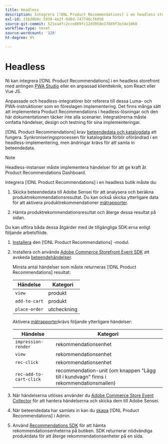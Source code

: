 ```yaml
---
title: Headless
description: Integrera [!DNL Product Recommendations] i en headless storefront.
exl-id: 316d0b0c-5938-4e2f-9d0d-747746cf6056
source-git-commit: 521ea4fc2cce809fc12d3958e37089f3e34e1068
workflow-type: tm+mt
source-wordcount: '328'
ht-degree: 0%

---
```


# Headless

Ni kan integrera [!DNL Product Recommendations] i en headless storefront med antingen [PWA Studio](https://developer.adobe.com/commerce/pwa-studio/) eller en anpassad klientteknik, som React eller Vue JS.

Anpassade och headless-integratörer bör referera till dessa Luma- och PWA-instruktioner som en föreslagen implementering. Det finns många sätt att implementera Product Recommendations i headless-lösningar och den här dokumentationen täcker inte alla scenarier. Integratörerna måste omfatta händelser, design och testning för sina implementeringar.

[!DNL Product Recommendations] krav [beteendedata och katalogdata](https://experienceleague.adobe.com/docs/commerce-merchant-services/product-recommendations/developer/development-overview.html) att fungera. Synkroniseringsprocessen för katalogdata förblir oförändrad i en headless-implementering, men ändringar krävs för att samla in beteendedata.

>[!NOTE]
>
>Headless-instanser måste implementera händelser för att ge kraft åt Product Recommendations Dashboard.

Integrera [!DNL Product Recommendations] i en headless butik måste du:

1. Skicka beteendedata till Adobe Sensei för att analysera och beräkna produktrekommendationsresultat. Du kan också skicka ytterligare data för att aktivera produktrekommendationer [mätrapporter](workspace.md).

1. Hämta produktrekommendationsresultat och återge dessa resultat på sidan.

Du kan utföra båda dessa åtgärder med de tillgängliga SDK:erna enligt följande arbetsflöde.

1. [Installera](install-configure.md) den [!DNL Product Recommendations] -modul.

1. Installera och använda [Adobe Commerce Storefront Event SDK](https://developer.adobe.com/commerce/services/shared-services/storefront-events/sdk/) att avskeda [beteendehändelser](https://experienceleague.adobe.com/docs/commerce-merchant-services/product-recommendations/developer/events.html).

   Minsta antal händelser som måste returneras [!DNL Product Recommendations] resultat:

   | Händelse | Kategori |
   |--- | ---|
   | `view` | produkt |
   | `add-to-cart` | produkt |
   | `place-order` | utcheckning |

   Aktivera [mätrapporter](workspace.md)krävs följande ytterligare händelser:

   | Händelse | Kategori |
   |--- | ---|
   | `impression-render` | rekommendationsenhet |
   | `view` | rekommendationsenhet |
   | `rec-click` | rekommendationsenhet |
   | `rec-add-to-cart-click` | recommendation-unit (om knappen &quot;Lägg till i kundvagn&quot; finns i rekommendationsmallen) |

1. När händelserna utlöses använder du [Adobe Commerce Store Event Collector](https://developer.adobe.com/commerce/services/shared-services/storefront-events/collector/) för att hantera händelserna och skicka dem till Adobe Sensei.

1. När beteendedata har samlats in kan du [skapa](create.md) [!DNL Product Recommendations] i Admin.

1. Använd [Recommendations SDK](https://developer.adobe.com/commerce/services/product-recommendations/) för att hämta rekommendationsenheterna på butiken. SDK returnerar nödvändiga produktdata för att återge rekommendationsenheter på en sida.
